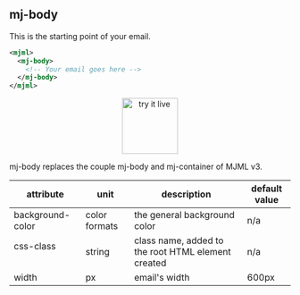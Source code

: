## mj-body

This is the starting point of your email.

```xml
<mjml>
  <mj-body>
    <!-- Your email goes here -->
  </mj-body>
</mjml>
```

<p style="text-align: center;" >
  <a target="_blank" href="https://mjml.io/try-it-live/components/body">
    <img width="100px" src="https://mjml.io/assets/img/svg/TRYITLIVE.svg" alt="try it live" />
  </a>
</p>

<aside class="notice">
  mj-body replaces the couple mj-body and mj-container of MJML v3.
</aside>

attribute            | unit          | description                    | default value
---------------------|---------------|--------------------------------|---------------
background-color     | color formats | the general background color   | n/a
css-class            | string        | class name, added to the root HTML element created | n/a
width                | px            | email's width                  | 600px


